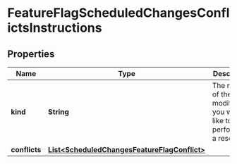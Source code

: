 
# FeatureFlagScheduledChangesConflictsInstructions

## Properties
Name | Type | Description | Notes
------------ | ------------- | ------------- | -------------
**kind** | **String** | The name of the modification you would like to perform on a resource. |  [optional]
**conflicts** | [**List&lt;ScheduledChangesFeatureFlagConflict&gt;**](ScheduledChangesFeatureFlagConflict.md) |  |  [optional]



